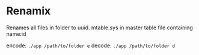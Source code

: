 # Renamix
Renames all files in folder to uuid.
mtable.sys in master table file containing name:id

encode: `./app /path/to/folder e`
decode: `./app /path/to/folder d`
